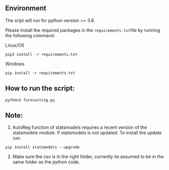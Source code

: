 
## Environment

The sript will run for python version >= 3.6.

Please install the required packages in the `requirements.txt`file by running the following command.

Linux/OS
```
pip3 install -r requirements.txt
```

Windows
```
pip install -r requirements.txt
```

## How to run the script: 

```
python3 forecasting.py
```

## Note:

1. AutoReg function of statsmodels requires a recent version of the statsmodels module.
If statsmodels is not updated.
To install the update run: 

```
pip install statsmodels --upgrade
```

2. Make sure the csv is in the right folder, currently its assumed to be in the same folder as the python code.
